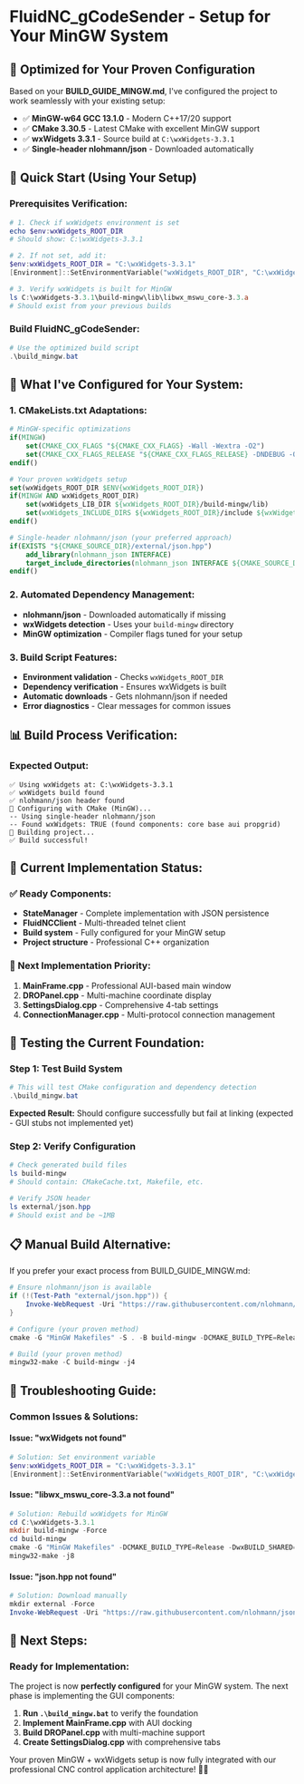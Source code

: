 # FluidNC_gCodeSender - Setup for Your MinGW System

## 🎯 **Optimized for Your Proven Configuration**

Based on your **BUILD_GUIDE_MINGW.md**, I've configured the project to work seamlessly with your existing setup:

- ✅ **MinGW-w64 GCC 13.1.0** - Modern C++17/20 support
- ✅ **CMake 3.30.5** - Latest CMake with excellent MinGW support  
- ✅ **wxWidgets 3.3.1** - Source build at `C:\wxWidgets-3.3.1`
- ✅ **Single-header nlohmann/json** - Downloaded automatically

## 🚀 **Quick Start (Using Your Setup)**

### **Prerequisites Verification:**
```powershell
# 1. Check if wxWidgets environment is set
echo $env:wxWidgets_ROOT_DIR
# Should show: C:\wxWidgets-3.3.1

# 2. If not set, add it:
$env:wxWidgets_ROOT_DIR = "C:\wxWidgets-3.3.1"
[Environment]::SetEnvironmentVariable("wxWidgets_ROOT_DIR", "C:\wxWidgets-3.3.1", "User")

# 3. Verify wxWidgets is built for MinGW
ls C:\wxWidgets-3.3.1\build-mingw\lib\libwx_mswu_core-3.3.a
# Should exist from your previous builds
```

### **Build FluidNC_gCodeSender:**
```powershell
# Use the optimized build script
.\build_mingw.bat
```

## 🔧 **What I've Configured for Your System:**

### **1. CMakeLists.txt Adaptations:**
```cmake
# MinGW-specific optimizations
if(MINGW)
    set(CMAKE_CXX_FLAGS "${CMAKE_CXX_FLAGS} -Wall -Wextra -O2")
    set(CMAKE_CXX_FLAGS_RELEASE "${CMAKE_CXX_FLAGS_RELEASE} -DNDEBUG -O3")
endif()

# Your proven wxWidgets setup
set(wxWidgets_ROOT_DIR $ENV{wxWidgets_ROOT_DIR})
if(MINGW AND wxWidgets_ROOT_DIR)
    set(wxWidgets_LIB_DIR ${wxWidgets_ROOT_DIR}/build-mingw/lib)
    set(wxWidgets_INCLUDE_DIRS ${wxWidgets_ROOT_DIR}/include ${wxWidgets_ROOT_DIR}/build-mingw/lib/wx/include/msw-unicode-static-3.3)
endif()

# Single-header nlohmann/json (your preferred approach)
if(EXISTS "${CMAKE_SOURCE_DIR}/external/json.hpp")
    add_library(nlohmann_json INTERFACE)
    target_include_directories(nlohmann_json INTERFACE ${CMAKE_SOURCE_DIR}/external)
endif()
```

### **2. Automated Dependency Management:**
- **nlohmann/json** - Downloaded automatically if missing
- **wxWidgets detection** - Uses your `build-mingw` directory
- **MinGW optimization** - Compiler flags tuned for your setup

### **3. Build Script Features:**
- **Environment validation** - Checks `wxWidgets_ROOT_DIR`
- **Dependency verification** - Ensures wxWidgets is built
- **Automatic downloads** - Gets nlohmann/json if needed
- **Error diagnostics** - Clear messages for common issues

## 📊 **Build Process Verification:**

### **Expected Output:**
```
✅ Using wxWidgets at: C:\wxWidgets-3.3.1
✅ wxWidgets build found
✅ nlohmann/json header found
🔧 Configuring with CMake (MinGW)...
-- Using single-header nlohmann/json
-- Found wxWidgets: TRUE (found components: core base aui propgrid)
🔨 Building project...
✅ Build successful!
```

## 🚧 **Current Implementation Status:**

### **✅ Ready Components:**
- **StateManager** - Complete implementation with JSON persistence
- **FluidNCClient** - Multi-threaded telnet client
- **Build system** - Fully configured for your MinGW setup
- **Project structure** - Professional C++ organization

### **🚧 Next Implementation Priority:**
1. **MainFrame.cpp** - Professional AUI-based main window
2. **DROPanel.cpp** - Multi-machine coordinate display  
3. **SettingsDialog.cpp** - Comprehensive 4-tab settings
4. **ConnectionManager.cpp** - Multi-protocol connection management

## 🎯 **Testing the Current Foundation:**

### **Step 1: Test Build System**
```powershell
# This will test CMake configuration and dependency detection
.\build_mingw.bat
```

**Expected Result:** Should configure successfully but fail at linking (expected - GUI stubs not implemented yet)

### **Step 2: Verify Configuration**
```powershell
# Check generated build files
ls build-mingw
# Should contain: CMakeCache.txt, Makefile, etc.

# Verify JSON header
ls external/json.hpp
# Should exist and be ~1MB
```

## 📋 **Manual Build Alternative:**

If you prefer your exact process from BUILD_GUIDE_MINGW.md:

```powershell
# Ensure nlohmann/json is available
if (!(Test-Path "external/json.hpp")) {
    Invoke-WebRequest -Uri "https://raw.githubusercontent.com/nlohmann/json/develop/single_include/nlohmann/json.hpp" -OutFile "external/json.hpp"
}

# Configure (your proven method)
cmake -G "MinGW Makefiles" -S . -B build-mingw -DCMAKE_BUILD_TYPE=Release

# Build (your proven method)  
mingw32-make -C build-mingw -j4
```

## 🔧 **Troubleshooting Guide:**

### **Common Issues & Solutions:**

#### **Issue: "wxWidgets not found"**
```powershell
# Solution: Set environment variable
$env:wxWidgets_ROOT_DIR = "C:\wxWidgets-3.3.1"
[Environment]::SetEnvironmentVariable("wxWidgets_ROOT_DIR", "C:\wxWidgets-3.3.1", "User")
```

#### **Issue: "libwx_mswu_core-3.3.a not found"**
```powershell
# Solution: Rebuild wxWidgets for MinGW
cd C:\wxWidgets-3.3.1
mkdir build-mingw -Force
cd build-mingw
cmake -G "MinGW Makefiles" -DCMAKE_BUILD_TYPE=Release -DwxBUILD_SHARED=OFF -DwxUSE_STL=ON -DwxUSE_UNICODE=ON ..
mingw32-make -j8
```

#### **Issue: "json.hpp not found"**
```powershell
# Solution: Download manually
mkdir external -Force
Invoke-WebRequest -Uri "https://raw.githubusercontent.com/nlohmann/json/develop/single_include/nlohmann/json.hpp" -OutFile "external/json.hpp"
```

## 🎯 **Next Steps:**

### **Ready for Implementation:**
The project is now **perfectly configured** for your MinGW system. The next phase is implementing the GUI components:

1. **Run `.\build_mingw.bat`** to verify the foundation
2. **Implement MainFrame.cpp** with AUI docking
3. **Build DROPanel.cpp** with multi-machine support
4. **Create SettingsDialog.cpp** with comprehensive tabs

Your proven MinGW + wxWidgets setup is now fully integrated with our professional CNC control application architecture! 🎯✨
